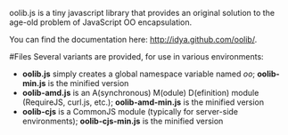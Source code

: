 oolib.js is a tiny javascript library that provides an original solution to the age-old problem of JavaScript OO encapsulation.

You can find the documentation here: http://idya.github.com/oolib/.

#Files
Several variants are provided, for use in various environments:
  
* **oolib.js** simply creates a global namespace variable named *oo*; **oolib-min.js** is the minified version
* **oolib-amd.js** is an A(synchronous) M(odule) D(efinition) module (RequireJS, curl.js, etc.); **oolib-amd-min.js** is the minified version
* **oolib-cjs** is a CommonJS module (typically for server-side environments); **oolib-cjs-min.js** is the minified version
